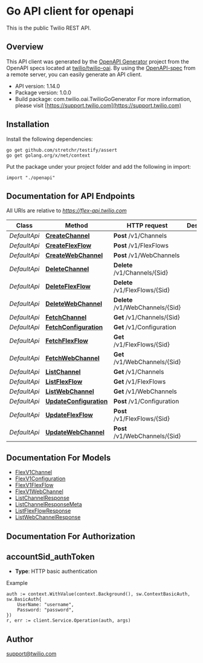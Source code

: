 # Go API client for openapi

This is the public Twilio REST API.

## Overview
This API client was generated by the [OpenAPI Generator](https://openapi-generator.tech) project from the OpenAPI specs located at [twilio/twilio-oai](https://github.com/twilio/twilio-oai/tree/main/spec).  By using the [OpenAPI-spec](https://www.openapis.org/) from a remote server, you can easily generate an API client.

- API version: 1.14.0
- Package version: 1.0.0
- Build package: com.twilio.oai.TwilioGoGenerator
For more information, please visit [https://support.twilio.com](https://support.twilio.com)

## Installation

Install the following dependencies:

```shell
go get github.com/stretchr/testify/assert
go get golang.org/x/net/context
```

Put the package under your project folder and add the following in import:

```golang
import "./openapi"
```

## Documentation for API Endpoints

All URIs are relative to *https://flex-api.twilio.com*

Class | Method | HTTP request | Description
------------ | ------------- | ------------- | -------------
*DefaultApi* | [**CreateChannel**](docs/DefaultApi.md#createchannel) | **Post** /v1/Channels | 
*DefaultApi* | [**CreateFlexFlow**](docs/DefaultApi.md#createflexflow) | **Post** /v1/FlexFlows | 
*DefaultApi* | [**CreateWebChannel**](docs/DefaultApi.md#createwebchannel) | **Post** /v1/WebChannels | 
*DefaultApi* | [**DeleteChannel**](docs/DefaultApi.md#deletechannel) | **Delete** /v1/Channels/{Sid} | 
*DefaultApi* | [**DeleteFlexFlow**](docs/DefaultApi.md#deleteflexflow) | **Delete** /v1/FlexFlows/{Sid} | 
*DefaultApi* | [**DeleteWebChannel**](docs/DefaultApi.md#deletewebchannel) | **Delete** /v1/WebChannels/{Sid} | 
*DefaultApi* | [**FetchChannel**](docs/DefaultApi.md#fetchchannel) | **Get** /v1/Channels/{Sid} | 
*DefaultApi* | [**FetchConfiguration**](docs/DefaultApi.md#fetchconfiguration) | **Get** /v1/Configuration | 
*DefaultApi* | [**FetchFlexFlow**](docs/DefaultApi.md#fetchflexflow) | **Get** /v1/FlexFlows/{Sid} | 
*DefaultApi* | [**FetchWebChannel**](docs/DefaultApi.md#fetchwebchannel) | **Get** /v1/WebChannels/{Sid} | 
*DefaultApi* | [**ListChannel**](docs/DefaultApi.md#listchannel) | **Get** /v1/Channels | 
*DefaultApi* | [**ListFlexFlow**](docs/DefaultApi.md#listflexflow) | **Get** /v1/FlexFlows | 
*DefaultApi* | [**ListWebChannel**](docs/DefaultApi.md#listwebchannel) | **Get** /v1/WebChannels | 
*DefaultApi* | [**UpdateConfiguration**](docs/DefaultApi.md#updateconfiguration) | **Post** /v1/Configuration | 
*DefaultApi* | [**UpdateFlexFlow**](docs/DefaultApi.md#updateflexflow) | **Post** /v1/FlexFlows/{Sid} | 
*DefaultApi* | [**UpdateWebChannel**](docs/DefaultApi.md#updatewebchannel) | **Post** /v1/WebChannels/{Sid} | 


## Documentation For Models

 - [FlexV1Channel](docs/FlexV1Channel.md)
 - [FlexV1Configuration](docs/FlexV1Configuration.md)
 - [FlexV1FlexFlow](docs/FlexV1FlexFlow.md)
 - [FlexV1WebChannel](docs/FlexV1WebChannel.md)
 - [ListChannelResponse](docs/ListChannelResponse.md)
 - [ListChannelResponseMeta](docs/ListChannelResponseMeta.md)
 - [ListFlexFlowResponse](docs/ListFlexFlowResponse.md)
 - [ListWebChannelResponse](docs/ListWebChannelResponse.md)


## Documentation For Authorization



## accountSid_authToken

- **Type**: HTTP basic authentication

Example

```golang
auth := context.WithValue(context.Background(), sw.ContextBasicAuth, sw.BasicAuth{
    UserName: "username",
    Password: "password",
})
r, err := client.Service.Operation(auth, args)
```


## Author

support@twilio.com

